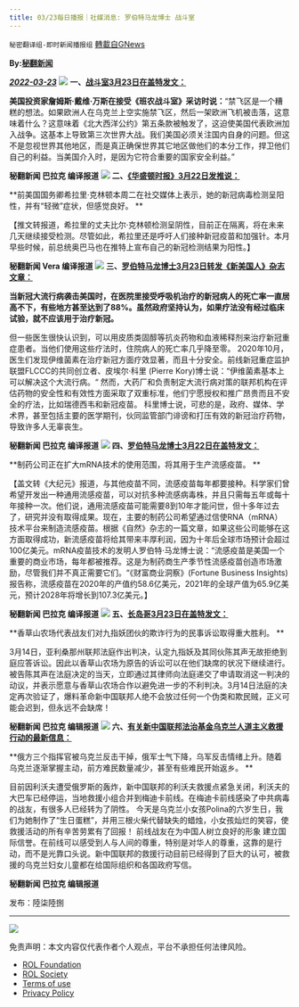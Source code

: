 ```yaml
---
title: 03/23每日播报｜社媒消息: 罗伯特马龙博士 战斗室
---
```

`秘密翻译组-即时新闻播报组` [轉載自GNews](https://gnews.org/zh-hans/2217420/)

**By:[秘翻新闻](https://gettr.com/post/p11gbws2d13)**

***[2022-03-23](https://gettr.com/post/p11gbws2d13)***
![](https://assets.gnews.org/wp-content/uploads/2022/03/1-258.jpg)
**一、[战斗室3月23日在盖特发文：](https://gettr.com/post/p11cggxd703)**

**美国投资家詹姆斯·戴维·万斯在接受《班农战斗室》采访时说：**“禁飞区是一个糟糕的想法。如果欧洲人在乌克兰上空实施禁飞区，然后一架欧洲飞机被击落，这意味着什么？这意味着《北大西洋公约》第五条款被触发了，这迫使美国代表欧洲加入战争。这基本上导致第三次世界大战。我们美国必须关注国内自身的问题。但这不是忽视世界其他地区，而是真正确保世界其它地区做他们的本分工作，捍卫他们自己的利益。当美国介入时，是因为它符合重要的国家安全利益。”

**秘翻新闻 巴拉克 编译报道**
![](https://assets.gnews.org/wp-content/uploads/2022/03/2-153.jpg)
**二、[《华盛顿时报》3月22日发推说：](https://twitter.com/WashTimes/status/1506410157005234185)**

**前美国国务卿希拉里·克林顿本周二在社交媒体上表示，她的新冠病毒检测呈阳性，并有“轻微”症状，但感觉良好。 **

【推文转报道，希拉里的丈夫比尔·克林顿检测呈阴性，目前正在隔离，将在未来几天继续接受检测。尽管如此，希拉里还是呼吁人们接种新冠疫苗和加强针。本月早些时候，前总统奥巴马也在推特上宣布自己的新冠检测结果为阳性。】

**秘翻新闻 Vera 编译报道**
![](https://assets.gnews.org/wp-content/uploads/2022/03/3-134.png)
**三、[罗伯特马龙博士3月23日转发《新美国人》杂志文章：](https://gettr.com/post/p11dmkj9040)**

**当新冠大流行病袭击美国时，在医院里接受呼吸机治疗的新冠病人的死亡率一直居高不下，有些地方甚至达到了88%。虽然政府坚持认为，如果疗法没有经过临床试验，就不应该用于治疗新冠。**

但一些医生很快认识到，可以用皮质类固醇等抗炎药物和血液稀释剂来治疗新冠重症患者。当他们使用这些疗法时，住院病人的死亡率几乎降至零。 2020年10月，医生们发现伊维菌素在治疗新冠方面疗效显著，而且十分安全。前线新冠重症监护联盟FLCCC的共同创立者、皮埃尔·科里 (Pierre Kory)博士说：“伊维菌素基本上可以解决这个大流行病。“ 然而，大药厂和负责制定大流行病对策的联邦机构在评估药物的安全性和有效性方面采取了双重标准，他们宁愿授权和推广昂贵而且不安全的疗法，比如瑞德西韦和新冠疫苗。 科里博士说，可悲的是，政府、媒体、学术界，甚至包括主要的医学期刊，伙同监管部门诽谤和打压有效的新冠治疗药物，导致许多人无辜丧生。

**秘翻新闻 巴拉克 编译报道**
![](https://assets.gnews.org/wp-content/uploads/2022/03/4-81.jpg)
**四、[罗伯特马龙博士3月22日在盖特发文：](https://gettr.com/post/p11bkgt55a6)**

**制药公司正在扩大mRNA技术的使用范围，将其用于生产流感疫苗。 **

【盖文转《大纪元》报道，与其他疫苗不同，流感疫苗每年都要接种。科学家们曾希望开发出一种通用流感疫苗，可以对抗多种流感病毒株，并且只需每五年或每十年接种一次。他们说，通用流感疫苗可能需要8到10年才能问世，但十多年过去了，研究并没有取得成果。现在，主要的制药公司希望通过信使RNA（mRNA）技术平台来制造流感疫苗。根据《自然》杂志的一篇文章，如果这些公司能够在这方面取得成功，新流感疫苗将给其带来丰厚利润，因为十年后全球市场预计会超过100亿美元。mRNA疫苗技术的发明人罗伯特·马龙博士说：“流感疫苗是美国一个重要的商业市场，每年都被推荐。这是为制药商生产季节性流感疫苗创造市场激励，尽管我们并不真正需要它们。“《财富商业洞察》(Fortune Business Insights) 报告称，流感疫苗在2020年的产值约58.6亿美元，2021年的全球产值为65.9亿美元，预计2028年将增长到107.3亿美元。】

**秘翻新闻 巴拉克 编译报道**
![](https://assets.gnews.org/wp-content/uploads/2022/03/5-59.jpg)
**五、[长岛哥3月23日在盖特发文：](https://gettr.com/post/p11bmsz431e)**

**香草山农场代表战友们对九指妖团伙的欺诈行为的民事诉讼取得重大胜利。 **

3月14日，亚利桑那州联邦法庭作出判决，认定九指妖及其同伙陈其声无故拒绝到庭应答诉讼。因此以香草山农场为原告的诉讼可以在他们缺席的状况下继续进行。被告陈其声在法庭决定的当天，立即通过其律师向法庭递交了申请取消这一判决的动议，并表示愿意与香草山农场合作以避免进一步的不利判决。3月14日法庭的决定再次验证了，爆料革命新中国联邦人绝不会放过任何一个伪类和欺民贼，正义可能会迟到，但永远不会缺席！

**秘翻新闻 巴拉克 编辑报道**
![](https://assets.gnews.org/wp-content/uploads/2022/03/6-50.jpg)
**六、[有关新中国联邦法治基金乌克兰人道主义救援行动的最新信息：](https://gettr.com/post/p11eyik4e29)**

**俄方三个指挥官被乌克兰反击干掉，俄军士气下降，乌军反击情绪上升。随着乌克兰逐渐掌握主动，前方难民数量减少，甚至有些难民开始返乡。 **

目前因利沃夫遭受俄罗斯的轰炸，新中国联邦的利沃夫救援点紧急关闭，利沃夫的大巴车已经停运，当地救援小组合并到梅迪卡前线。在梅迪卡前线感染了中共病毒的战友，有很多人已经转为了阴性。 今天是乌克兰小女孩Polina的六岁生日，我们为她制作了“生日蛋糕”，并用三根火柴代替缺失的蜡烛，小女孩灿烂的笑容，使救援活动的所有辛苦劳累有了回报！ 前线战友在为中国人树立良好的形象 建立国际信誉。在前线可以感受到人与人间的尊重，特别是对华人的尊重，这靠的是行动，而不是光靠口头说。新中国联邦的救援行动目前已经得到了巨大的认可，被救援的乌克兰妇女儿童都在给国际组织和各国政府写信。

**秘翻新闻 巴拉克 编辑报道**

发布：陸柒陸捌

* * *
![](https://assets.gnews.org/wp-content/uploads/2022/03/IMAGE-2022-02-19-171240-2.jpg)
 

免责声明：本文内容仅代表作者个人观点，平台不承担任何法律风险。

- [ROL Foundation](https://rolfoundation.org/)
- [ROL Society](https://rolsociety.org/)
- [Terms of use](https://gnews.org/terms-of-use-3/)
- [Privacy Policy](https://gnews.org/privacy-policy/)
